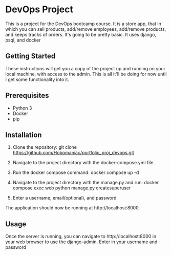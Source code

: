 # DevOps Project
This is a project for the DevOps bootcamp course. It is a store app, that in which you can sell products, add/remove employees, add/remove products, and keeps tracks of orders. It's going to be pretty basic. It uses django, psql, and docker

## Getting Started
These instructions will get you a copy of the project up and running on your local machine, with access to the admin. This is all it'll be doing for now until I get some functionality into it.

## Prerequisites
* Python 3
* Docker
* pip

## Installation
1. Clone the repository: git clone https://github.com/Hobomaniac/portfolio_proj_devops.git

2. Navigate to the project directory with the docker-compose.yml file.

3. Run the docker compose command: docker compose up -d

4. Navigate to the project directory with the manage.py and run: docker compose exec web python manage.py createsuperuser

5. Enter a username, email(optional), and password

The application should now be running at http://localhost:8000.

## Usage
Once the server is running, you can navigate to http://localhost:8000 in your web browser to use the django-admin. Enter in your username and password
